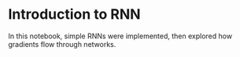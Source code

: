 # Introduction to RNN

In this notebook, simple RNNs were implemented, then explored how gradients flow through networks.
